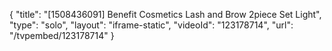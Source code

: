 {
    "title": "[1508436091] Benefit Cosmetics Lash and Brow 2piece Set  Light",
    "type": "solo",
    "layout": "iframe-static",
    "videoId": "123178714",
    "url": "\/tvpembed\/123178714"
}